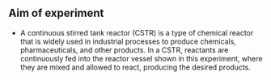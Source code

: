 ## Aim of experiment

- A continuous stirred tank reactor (CSTR) is a type of chemical reactor that is widely used in industrial processes to produce chemicals, pharmaceuticals, and other products. In a CSTR, reactants are continuously fed into the reactor vessel shown in this experiment, where they are mixed and allowed to react, producing the desired products.
